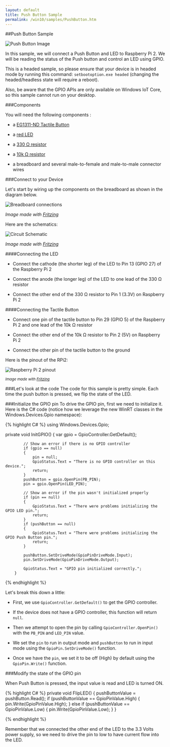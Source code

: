 ```yaml
---
layout: default
title: Push Button Sample
permalink: /win10/samples/PushButton.htm
---
```

<div class="container" markdown="1">

##Push Button Sample

![Push Button Image]({{site.baseurl}}/images/PushButton/PushbuttonSample.jpg)

In this sample, we will connect a Push Button and LED to Raspberry Pi 2. We will be reading the status of the Push button and control an LED using GPIO.

This is a headed sample, so please ensure that your device is in headed
mode by running this command: `setbootoption.exe headed` (changing the headed/headless state will require a reboot).

Also, be aware that the GPIO APIs are only available on Windows IoT Core, so this sample cannot run on your desktop.


###Components

You will need the following components :

* a [EG1311-ND Tactile Button](http://www.digikey.com/product-detail/en/320.02E11.08BLK/EG1311-ND/101397)

* a [red LED](http://www.digikey.com/product-detail/en/C5SMF-RJS-CT0W0BB1/C5SMF-RJS-CT0W0BB1-ND/2341832)

* a [330 &#x2126; resistor](http://www.digikey.com/product-detail/en/CFR-25JB-52-330R/330QBK-ND/1636)

* a [10k &#x2126; resistor](http://www.digikey.com/product-detail/en/CFR-25JB-52-10K/10KQBK-ND/338)

* a breadboard and several male-to-female and male-to-male connector wires

###Connect to your Device

Let's start by wiring up the components on the breadboard as shown in the diagram below.

![Breadboard connections]({{site.baseurl}}/images/PushButton/PushButton_bb.png)

*Image made with [Fritzing](http://fritzing.org/)*


Here are the schematics:

![Circuit Schematic]({{site.baseurl}}/images/PushButton/PushButton_schem.png)

*Image made with [Fritzing](http://fritzing.org/)*

####Connecting the LED

* Connect the cathode (the shorter leg) of the LED to Pin 13 (GPIO 27) of the Raspberry Pi 2

* Connect the anode (the longer leg) of the LED to one lead of the 330 &#x2126; resistor

* Connect the other end of the 330 &#x2126; resistor to Pin 1 (3.3V) on Raspberry Pi 2

####Connecting the Tactile Button

* Connect one pin of the tactile button to Pin 29 (GPIO 5) of the Raspberry Pi 2 and one lead of the 10k &#x2126; resistor

* Connect the other end of the 10k &#x2126; resistor to Pin 2 (5V) on Raspberry Pi 2

* Connect the other pin of the tactile button to the ground


Here is the pinout of the RPi2:

![Raspberry Pi 2 pinout]({{site.baseurl}}/images/PinMappings/RP2_Pinout.png)

<sub>*Image made with [Fritzing](http://fritzing.org/)*</sub>



###Let's look at the code
The code for this sample is pretty simple. Each time the push button is pressed, we flip the state of the LED.

###Initialize the GPIO pin
To drive the GPIO pin, first we need to initialize it. Here is the C# code (notice how we leverage the new WinRT classes in the Windows.Devices.Gpio namespace):

{% highlight C# %}
using Windows.Devices.Gpio;

 private void InitGPIO()
        {
            var gpio = GpioController.GetDefault();

            // Show an error if there is no GPIO controller
            if (gpio == null)
            {
                pin = null;
                GpioStatus.Text = "There is no GPIO controller on this device.";
                return;
            }
            pushButton = gpio.OpenPin(PB_PIN);
            pin = gpio.OpenPin(LED_PIN);

            // Show an error if the pin wasn't initialized properly
            if (pin == null)
            {
                GpioStatus.Text = "There were problems initializing the GPIO LED pin.";
                return;
            }
            if (pushButton == null)
            {
                GpioStatus.Text = "There were problems initializing the GPIO Push Button pin.";
                return;
            }

            pushButton.SetDriveMode(GpioPinDriveMode.Input);
            pin.SetDriveMode(GpioPinDriveMode.Output);

            GpioStatus.Text = "GPIO pin initialized correctly.";
        }

{% endhighlight %}

Let's break this down a little:

* First, we use `GpioController.GetDefault()` to get the GPIO controller.

* If the device does not have a GPIO controller, this function will return `null`.

* Then we attempt to open the pin by calling `GpioController.OpenPin()` with the `PB_PIN` and `LED_PIN` value.

* We set the `pin` to run in output mode and `pushButton` to run in input mode using the `GpioPin.SetDriveMode()` function.

* Once we have the `pin`, we set it to be off (High) by default using the `GpioPin.Write()` function.


###Modify the state of the GPIO pin

When Push Button is pressed, the input value is read and LED is turned ON.

{% highlight C# %}
 private void FlipLED()
        {
            pushButtonValue = pushButton.Read();
            if (pushButtonValue == GpioPinValue.High)
            {
                pin.Write(GpioPinValue.High);
            }
            else if (pushButtonValue == GpioPinValue.Low)
            {
                pin.Write(GpioPinValue.Low);
            }
        }


{% endhighlight %}

Remember that we connected the other end of the LED to the 3.3 Volts power supply, so we need to drive the pin to low to have current flow into the LED.

</div>

